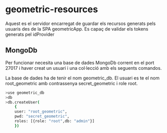 # geometric-resources

Aquest es el servidor encarregat de guardar els recursos generats pels usuaris des de la SPA geometricApp. Es capaç de validar els tokens generats pel idProvider

## MongoDb
Per funcionar necesita una base de dades MongoDb corrent en el port 27017 i haver creat un usuari i una col·lecció amb els seguents comandos.

La base de dades ha de tenir el nom geometric_db. El usuari es te el nom root_geometric amb contrassenya secret_geometric i role root.

```bash
>use geometric_db
>db
>db.createUser(
	{
	user: "root_geometric",
	pwd: "secret_geometric",
	roles: [{role: "root",db: "admin"}]
	})
```
